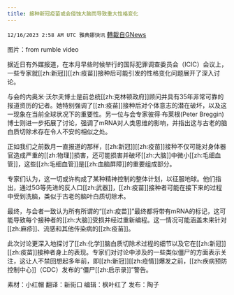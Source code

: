 ```yaml
---
title: 接种新冠疫苗或会侵蚀大脑而导致重大性格变化
---
```

`12/16/2023 2:58 AM UTC 雅典娜快讯` [轉載自GNews](https://gnews.org/articles/2115591)

图片：from rumble video 

据近日有外媒报道，在本月早些时候举行的国际犯罪调查委员会（ICIC）会议上，一些专家就[[zh:新冠]][[zh:疫苗]]接种后可能引发的性格变化问题展开了深入讨论。

与会的内奥米·沃尔夫博士是前总统[[zh:克林顿政府]]顾问并具有35年非常可靠的报道资历的记者。她特别强调了[[zh:疫苗]]接种后对个体意志的潜在破坏，以及这一现象在当前全球状况下的重要性。另一位与会专家彼得·布莱根(Peter Breggin)博士则进一步拓展了讨论，强调了mRNA对人类思维的影响，并指出这与古老的脑白质切除术存在令人不安的相似之处。

正如我们之前数月一直报道的那样，[[zh:新冠]][[zh:疫苗]]接种不仅可能对身体器官造成严重的[[zh:物理]]损害，还可能损害并破坏[[zh:大脑]]中微小[[zh:毛细血管]]，这些[[zh:毛细血管]]是[[zh:血脑屏障]]的重要组成部分。

专家们认为，这一切或许构成了某种精神控制的整体计划，以征服地球。他们指出，通过5G等先进的反人口[[zh:武器]]，[[zh:疫苗]]接种者可能在接下来的过程中受到洗脑，类似于古老的脑叶白质切除术。

最终，与会者一致认为所有所谓的“[[zh:疫苗]]”最终都将带有mRNA的标记，这可能导致每个接种者的[[zh:大脑]]受损并经过重新编程。这一情况可能涵盖未来针对[[zh:麻疹]]、流感和其他传染病的[[zh:疫苗]]。

此次讨论更深入地探讨了[[zh:化学]]脑白质切除术过程的细节以及它在[[zh:新冠]][[zh:疫苗]]接种者身上的表现。专家们对讨论中涉及的一些类似僵尸的方面表示关注，这让人不禁回想起多年前，即[[zh:新冠]][[zh:疫情]]爆发之前，[[zh:疾病预防控制中心]]（CDC）发布的“僵尸[[zh:启示录]]”警告。

       
素材：小红帽  翻译：新街口  编辑：枫叶红了   发布：陶子



